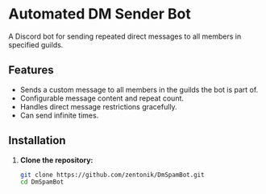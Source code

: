 # Automated DM Sender Bot

A Discord bot for sending repeated direct messages to all members in specified guilds.

## Features

- Sends a custom message to all members in the guilds the bot is part of.
- Configurable message content and repeat count.
- Handles direct message restrictions gracefully.
- Can send infinite times.

## Installation

1. **Clone the repository:**

   ```bash
   git clone https://github.com/zentonik/DmSpamBot.git
   cd DmSpamBot

